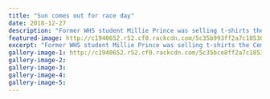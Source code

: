 ```yaml
---
title: "Sun comes out for race day"
date: 2018-12-27
description: "Former WHS student Millie Prince was selling t-shirts the Cemetery Circuit merchandise tent..."
featured-image: http://c1940652.r52.cf0.rackcdn.com/5c35b993ff2a7c1853000423/Millie-Manning-290cem-circuit-chron-27-ded.jpg
excerpt: "Former WHS student Millie Prince was selling t-shirts the Cemetery Circuit merchandise tent."
gallery-image-1: http://c1940652.r52.cf0.rackcdn.com/5c35bce8ff2a7c1853000427/group-of-kids-cem-circuit-chron-27-dec.jpg
gallery-image-2: 
gallery-image-3: 
gallery-image-4: 
gallery-image-5: 
---
```

